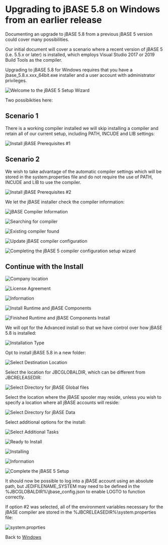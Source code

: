 # Upgrading to jBASE 5.8 on Windows from an earlier release

<PageHeader />

Documenting an upgrade to jBASE 5.8 from a previous jBASE 5 version could cover many possibilities.

Our initial document will cover a scenario where a recent version of jBASE 5 (i.e. 5.5.x or later) is installed, which employs Visual Studio 2017 or 2019 Build Tools as the compiler.

Upgrading to jBASE 5.8 for Windows requires that you have a jbase_5.8.x.xxx_64bit.exe installer and a user account with administrator privileges.

![Welcome to the jBASE 5 Setup Wizard](./58Upgrade_1.jpg)

Two possibikities here:

## Scenario 1  

There is a working compiler installed we will skip installing a compiler and retain all of our current setup, including PATH, INCUDE and LIB settings:

![Install jBASE Prerequisites #1](./58Upgrade_2.jpg)

## Scenario 2

We wish to take advantage of the automatic compiler settings which will be stored in the system.properties file and do not require the use of PATH, INCUDE and LIB to use the compiler.

![Install jBASE Prerequisites #2](./58Upgrade_3.jpg)

We let the jBASE installer check the compiler information:

![jBASE Compiler Information](./58Upgrade_4.jpg)

![Searching for compiler](./58Upgrade_5.jpg)

![Existing compiler found](./58Upgrade_6.jpg)

![Update jBASE compiler configuration](./58Upgrade_7.jpg)  

![Completing the jBASE 5 compiler configuration setup wizard](./58Upgrade_8.jpg)

## Continue with the Install

![Company location](./58Upgrade_9.jpg)

![License Agreement](./58Upgrade_10.jpg)

![Information](./58Upgrade_11.jpg)

![Install Runtime and jBASE Components](./58Upgrade_12.jpg)

![Finished Runtime and jBASE Components Install](./58Upgrade_13.jpg)

We will opt for the Advanced install so that we have control over how jBASE 5.8 is installed:

![Installation Type](./58Upgrade_14.jpg)

Opt to install jBASE 5.8 in a new folder:

![Select Destination Location](./58Upgrade_15.jpg)

Select the location for JBCGLOBALDIR, which can be different from JBCRELEASEDIR:

![Select Directory for jBASE Global files](./58Upgrade_16.jpg)

Select the location where the jBASE spooler may reside, unless you wish to specify a location where all jBASE accounts will reside:

![Select Directory for jBASE Data](./58Upgrade_17.jpg)

Select additional options for the install:

![Select Additional Tasks](./58Upgrade_18.jpg)

![Ready to Install](./58Upgrade_19.jpg)

![Installing](./58Upgrade_20.jpg)

![Information](./58Upgrade_21.jpg)

![Complete the jBASE 5 Setup](./58Upgrade_22.jpg)

It should now be possible to log into a jBASE account using an absolute path, but JEDIFILENAME_SYSTEM may need to be defined in the %JBCGLOBALDIR%\\jbase_config.json to enable LOGTO to function correctly.

If option #2 was selected, all of the environment variables necessary for the jBASE compiler are stored in the %JBCRELEASEDIR%\\system.properties file:

![system.proprties](./58Upgrade_23.jpg)

Back to [Windows](./../README.md)

<PageFooter />
